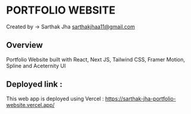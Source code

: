 # PORTFOLIO WEBSITE

Created by ->
Sarthak Jha
sarthakjhaa11@gmail.com

## Overview

Portfolio Website built with React, Next JS, Tailwind CSS, Framer Motion, Spline and Aceternity UI

## Deployed link : 

This web app is deployed using Vercel : https://sarthak-jha-portfolio-website.vercel.app/

